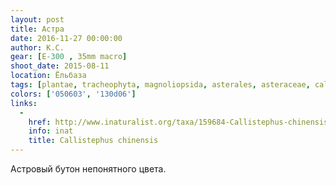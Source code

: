```yaml
---
layout: post
title: Астра
date: 2016-11-27 00:00:00
author: К.С.
gear: [E-300 , 35mm macro]
shoot_date: 2015-08-11
location: Ёльбаза
tags: [plantae, tracheophyta, magnoliopsida, asterales, asteraceae, callistephus, callistephus chinensis]
colors: ['050603', '130d06']
links:
  -
    href: http://www.inaturalist.org/taxa/159684-Callistephus-chinensis
    info: inat
    title: Callistephus chinensis
---
```


Астровый бутон непонятного цвета.
